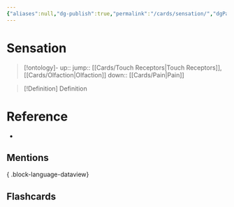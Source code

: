 ```yaml
---
{"aliases":null,"dg-publish":true,"permalink":"/cards/sensation/","dgPassFrontmatter":true}
---
```


# Sensation

> [!ontology]-
> up:: 
> jump:: [[Cards/Touch Receptors\|Touch Receptors]], [[Cards/Olfaction\|Olfaction]]
> down:: [[Cards/Pain\|Pain]]

> [!Definition] Definition

# Reference

- 

## Mentions


{ .block-language-dataview}

## Flashcards